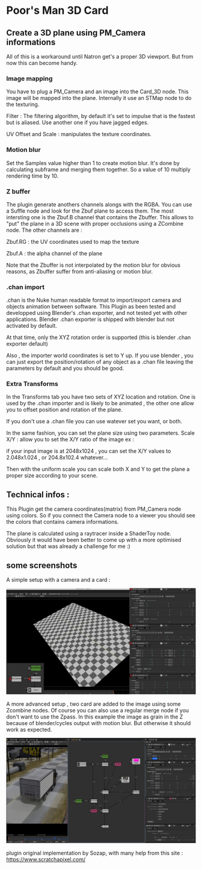# Poor's Man 3D Card

## Create a 3D plane using PM_Camera informations

All of this is a workaround until Natron get's a proper 3D viewport. But from now this can become handy.

### Image mapping
You have to plug a PM_Camera and an image into the Card_3D node.
This image will be mapped into the plane.
Internally it use an STMap node to do the texturing.

Filter : The filtering algorithm, by default it's set to impulse that is the fastest but is aliased. Use another one if you have jagged edges.

UV Offset and Scale : manipulates the texture coordinates.

### Motion blur
Set the Samples value higher than 1 to create motion blur.
It's done by calculating subframe and merging them together.
So a value of 10 multiply rendering time by 10.

### Z buffer
The plugin generate anothers channels alongs with the RGBA. You can use a Suffle node and look for the Zbuf plane to access them.
The most intersting one is the Zbuf.B channel that contains the Zbuffer. This allows to "put" the plane in a 3D scene with proper occlusions using a ZCombine node.
The other channels are :

Zbuf.RG : the UV coordinates used to map the texture

Zbuf.A  : the alpha channel of the plane

Note that the Zbuffer is not interpolated by the motion blur for obvious reasons, as Zbuffer suffer from anti-aliasing or motion blur.

### .chan import
.chan is the Nuke human readable format to import/export camera and objects animation between software.
This Plugin as been tested and developped using Blender's .chan exporter, and not tested yet with other applications.
Blender .chan exporter is shipped with blender but not activated by default.

At that time, only the XYZ rotation order is supported (this is blender .chan exporter default)

Also , the importer world coordinates is set to Y up. If you use blender , you can just export the position/rotation of any object as a .chan file leaving the parameters by default and you should be good.

### Extra Transforms
In the Transforms tab you have two sets of XYZ location and rotation. One is used by the .chan importer and is likely to be animated , the other one allow you to offset position and rotation of the plane.

If you don't use a .chan file you can use watever set you want, or both.

In the same fashion, you can set the plane size using two parameters.
Scale X/Y : allow you to set the X/Y ratio of the image ex :

if your input image is at 2048x1024 , you can set the X/Y values to 2.048x1.024 , or 204.8x102.4 whatever...

Then with the uniform scale you can scale both X and Y to get the plane a proper size according to your scene.
## Technical infos :

This Plugin get the camera coordinates(matrix) from PM_Camera node using colors. So if you connect the Camera node to a viewer you should see the colors that contains camera informations.

The plane is calculated using a raytracer inside a ShaderToy node.
Obviously it would have been better to come up with a more optimised solution but that was already a challenge for me :)

## some screenshots
A simple setup with a camera and a card :

![Screenshot](Resources/3DCard_01.jpg)

A more advanced setup , two card are added to the image using some Zcombine nodes. Of course you can also use a regular merge node if you don't want to use the Zpass.
In this example the image as grain in the Z because of blender/cycles output with motion blur. But otherwise it should work as expected.

![Screenshot](Resources/3DCard_02.jpg)

plugin original implementation by Sozap, with many help from this site : https://www.scratchapixel.com/

